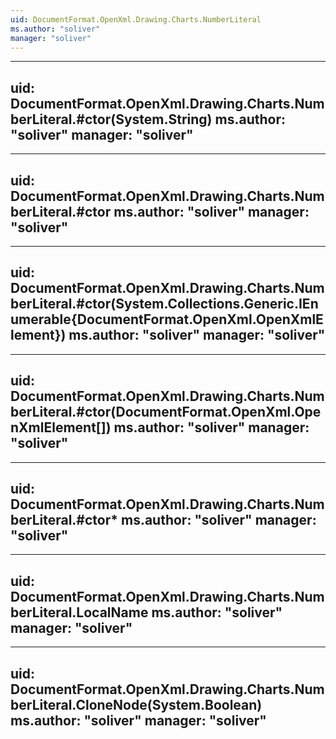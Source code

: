 ```yaml
---
uid: DocumentFormat.OpenXml.Drawing.Charts.NumberLiteral
ms.author: "soliver"
manager: "soliver"
---
```


---
uid: DocumentFormat.OpenXml.Drawing.Charts.NumberLiteral.#ctor(System.String)
ms.author: "soliver"
manager: "soliver"
---

---
uid: DocumentFormat.OpenXml.Drawing.Charts.NumberLiteral.#ctor
ms.author: "soliver"
manager: "soliver"
---

---
uid: DocumentFormat.OpenXml.Drawing.Charts.NumberLiteral.#ctor(System.Collections.Generic.IEnumerable{DocumentFormat.OpenXml.OpenXmlElement})
ms.author: "soliver"
manager: "soliver"
---

---
uid: DocumentFormat.OpenXml.Drawing.Charts.NumberLiteral.#ctor(DocumentFormat.OpenXml.OpenXmlElement[])
ms.author: "soliver"
manager: "soliver"
---

---
uid: DocumentFormat.OpenXml.Drawing.Charts.NumberLiteral.#ctor*
ms.author: "soliver"
manager: "soliver"
---

---
uid: DocumentFormat.OpenXml.Drawing.Charts.NumberLiteral.LocalName
ms.author: "soliver"
manager: "soliver"
---

---
uid: DocumentFormat.OpenXml.Drawing.Charts.NumberLiteral.CloneNode(System.Boolean)
ms.author: "soliver"
manager: "soliver"
---
